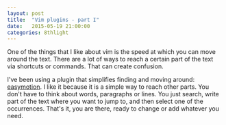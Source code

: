 ```yaml
---
layout: post
title:  "Vim plugins - part I"
date:   2015-05-19 21:00:00
categories: 8thlight
---
```

One of the things that I like about vim is the speed at which you can move around the text. There are a lot of ways to reach a certain part of the text via shortcuts or commands. That can create confusion.

I've been using a plugin that simplifies finding and moving around: [easymotion][em]. I like it because it is a simple way to reach other parts. You don't have to think about words, paragraphs or lines. You just search, write part of the text where you want to jump to, and then select one of the occurrences. That's it, you are there, ready to change or add whatever you need.

[em]: https://github.com/Lokaltog/vim-easymotion
